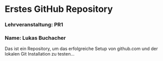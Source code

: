 # Erstes GitHub Repository
### Lehrveranstaltung: PR1
### Name: Lukas Buchacher
Das ist ein Repository, um das erfolgreiche Setup von github.com und der lokalen Git Installation zu testen...